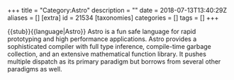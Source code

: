 +++
title = "Category:Astro"
description = ""
date = 2018-07-13T13:40:29Z
aliases = []
[extra]
id = 21534
[taxonomies]
categories = []
tags = []
+++

{{stub}}{{language|Astro}}
Astro is a fun safe language for rapid prototyping and high performance applications. 
Astro provides a sophisticated compiler with full type inference, compile-time garbage collection, and an extensive mathematical function library. 
It pushes multiple dispatch as its primary paradigm but borrows from several other paradigms as well.
